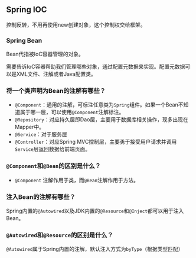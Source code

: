## Spring IOC

控制反转，不用再使用new创建对象，这个控制权交给框架。

### Spring Bean

Bean代指被IoC容器管理的对象。

需要告诉IoC容器帮助我们管理哪些对象，通过配置元数据来实现。配置元数据可以是XML文件、注解或者Java配置类。

### 将一个类声明为Bean的注解有哪些？

- `@Component`：通用的注解，可标注任意类为`Spring`组件。如果一个Bean不知道属于哪一层，可以使用`@Component`注解标注。
- `@Repository`：对应持久层即Dao层，主要用于数据库相关操作，现多出现在Mapper中。
- `@Service`：对于服务层
- `@Controller`：对应Spring MVC控制层，主要勇于接受用户请求并调用`Service`层返回数据给前端页面。

### `@Component`和`@Bean`的区别是什么？

- `@Component` 注解作用于类，而`@Bean`注解作用于方法。

### 注入Bean的注解有哪些？

Spring内置的`@Autowired`以及JDK内置的`@Resource`和`@Inject`都可以用于注入Bean。

### `@Autowired`和`@Resource`的区别是什么？

`@Autowired`属于Spring内置的注解，默认注入方式为`byType`（根据类型匹配）